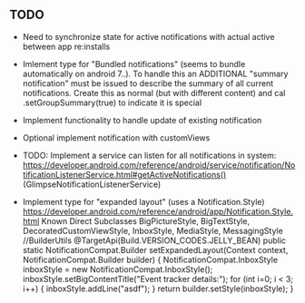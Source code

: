 ## TODO

* Need to synchronize state for active notifications with actual active between app re:installs

* Imlement type for "Bundled notifications" (seems to bundle automatically on android 7..). To handle this an ADDITIONAL "summary notification" must be issued to describe the summary of all current notifications. Create this as normal (but with different content) and cal .setGroupSummary(true) to indicate it is special

* Implement functionality to handle update of existing notification

* Optional implement notification with customViews

* TODO: Implement a service can listen for all notifications in system: https://developer.android.com/reference/android/service/notification/NotificationListenerService.html#getActiveNotifications() (GlimpseNotificationListenerService)

* Implement type for "expanded layout" (uses a Notification.Style) https://developer.android.com/reference/android/app/Notification.Style.html Known Direct Subclasses BigPictureStyle, BigTextStyle, DecoratedCustomViewStyle, InboxStyle, MediaStyle, MessagingStyle
//BuilderUtils
@TargetApi(Build.VERSION_CODES.JELLY_BEAN)
public static NotificationCompat.Builder setExpandedLayout(Context context, NotificationCompat.Builder builder) {
    NotificationCompat.InboxStyle inboxStyle = new NotificationCompat.InboxStyle();
    inboxStyle.setBigContentTitle("Event tracker details:");
    for (int i=0; i < 3; i++) {
        inboxStyle.addLine("asdf");
    }
    return builder.setStyle(inboxStyle);
}